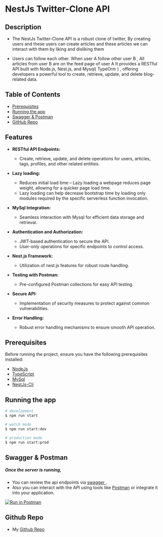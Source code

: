 # NestJs Twitter-Clone API

## Description

- The NestJs Twitter-Clone API is a robust clone of twitter, By creating users and these users can create articles
  and these articles we can interact with them by liking and disliking them

- Users can follow each other. When user A follow other user B , All articles from user B are on the feed page of user A
  It provides a RESTful API built with Node.js, Nest.js, and Mysql( TypeOrm ) , offering developers a powerful tool to create, retrieve, update, and delete blog-related data.

## Table of Contents

- [Prerequisites](#prerequisites)
- [Running the app](#running-the-app)
- [Swagger & Postman](#swagger--postman)
- [GitHub Repo](#github-Repo)

## Features

- **RESTful API Endpoints:**

  - Create, retrieve, update, and delete operations for users, articles, tags, profiles, and other related entities.

- **Lazy loading:**

  - Reduces initial load time – Lazy loading a webpage reduces page weight, allowing for a quicker page load time.
  - Lazy loading can help decrease bootstrap time by loading only modules required by the specific serverless function invocation.

- **MySql Integration:**

  - Seamless interaction with Mysql for efficient data storage and retrieval.

- **Authentication and Authorization:**

  - JWT-based authentication to secure the API.
  - User-only operations for specific endpoints to control access.

- **Nest.js Framework:**

  - Utilization of nest.js features for robust route handling.

- **Testing with Postman:**

  - Pre-configured Postman collections for easy API testing.

- **Secure API:**

  - Implementation of security measures to protect against common vulnerabilities.

- **Error Handling:**

  - Robust error handling mechanisms to ensure smooth API operation.

## Prerequisites

Before running the project, ensure you have the following prerequisites installed:

- [NodeJs](https://nodejs.org/en)
- [TypeScript](https://www.typescriptlang.org/download)
- [MySql](https://www.mysql.com/)
- [NestJs-Cli](https://docs.nestjs.com/cli/overview)

## Running the app

```bash
# development
$ npm run start

# watch mode
$ npm run start:dev

# production mode
$ npm run start:prod
```

## Swagger & Postman

##### Once the server is running,

- You can review the api endpoints via [ swagger ](http://localhost:3000/swagger).
- Also you can interact with the API using tools like [Postman](https://www.postman.com/) or integrate it into your application.

[![Run in Postman](https://run.pstmn.io/button.svg)](https://gold-water-721915.postman.co/workspace/4aaab378-6bfd-44ee-938e-fce511881e99/quickstart)

## Github Repo

- My [Github Repo](https://github.com/fakhranyy)
